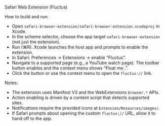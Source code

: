 Safari Web Extension (Fluctus)

How to build and run:

- Open `safari-browser-extension/safari-browser-extension.xcodeproj` in Xcode.
- In the scheme selector, choose the app target `safari-browser-extension` (not just the extension).
- Run (⌘R). Xcode launches the host app and prompts to enable the extension.
- In Safari: Preferences → Extensions → enable “Fluctus”.
- Navigate to a supported page (e.g., a YouTube watch page). The toolbar button enables and the context menu shows “Float me..”.
- Click the button or use the context menu to open the `fluctus://` link.

Notes:

- The extension uses Manifest V3 and the WebExtensions `browser.*` APIs.
- Action enabling is driven by a content script that detects supported sites.
- Notifications require the provided icons at `Extension/Resources/images/`.
- If Safari prompts about opening the custom `fluctus://` URL, allow it to hand off to the app.
